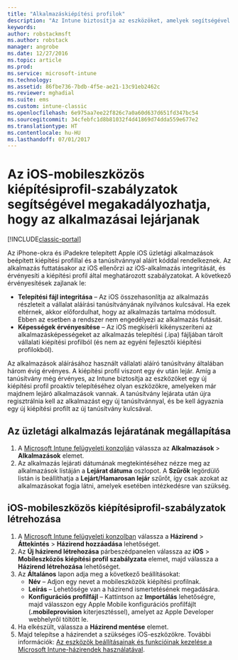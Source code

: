 ```yaml
---
title: "Alkalmazáskiépítési profilok"
description: "Az Intune biztosítja az eszközöket, amelyek segítségével proaktív módon telepíthet új kiépítési profilt azokon az eszközökön, amelyeken hamarosan lejárnak az alkalmazások."
keywords: 
author: robstackmsft
ms.author: robstack
manager: angrobe
ms.date: 12/27/2016
ms.topic: article
ms.prod: 
ms.service: microsoft-intune
ms.technology: 
ms.assetid: 86fbe736-7bdb-4f5e-ae21-13c91eb2462c
ms.reviewer: mghadial
ms.suite: ems
ms.custom: intune-classic
ms.openlocfilehash: 6e975aa7ee22f826c7a0a60d637d651fd347bc54
ms.sourcegitcommit: 34cfebfc1d8b81032f4d41869d74dda559e677e2
ms.translationtype: HT
ms.contentlocale: hu-HU
ms.lasthandoff: 07/01/2017
---
```

# <a name="use-ios-mobile-provisioning-profile-policies-to-prevent-your-apps-from-expiring"></a>Az iOS-mobileszközös kiépítésiprofil-szabályzatok segítségével megakadályozhatja, hogy az alkalmazásai lejárjanak

[!INCLUDE[classic-portal](../includes/classic-portal.md)]

Az iPhone-okra és iPadekre telepített Apple iOS üzletági alkalmazások beépített kiépítési profillal és a tanúsítvánnyal aláírt kóddal rendelkeznek. Az alkalmazás futtatásakor az iOS ellenőrzi az iOS-alkalmazás integritását, és érvényesíti a kiépítési profil által meghatározott szabályzatokat. A következő érvényesítések zajlanak le:

- **Telepítési fájl integritása** – Az iOS összehasonlítja az alkalmazás részleteit a vállalat aláírási tanúsítványának nyilvános kulcsával. Ha ezek eltérnek, akkor előfordulhat, hogy az alkalmazás tartalma módosult. Ebben az esetben a rendszer nem engedélyezi az alkalmazás futását.
- **Képességek érvényesítése** – Az iOS megkísérli kikényszeríteni az alkalmazásképességeket az alkalmazás telepítési (.ipa) fájljában tárolt vállalati kiépítési profilból (és nem az egyéni fejlesztői kiépítési profilokból).


Az alkalmazások aláírásához használt vállalati aláíró tanúsítvány általában három évig érvényes. A kiépítési profil viszont egy év után lejár. Amíg a tanúsítvány még érvényes, az Intune biztosítja az eszközöket egy új kiépítési profil proaktív telepítéséhez olyan eszközökre, amelyeken már majdnem lejáró alkalmazások vannak.
A tanúsítvány lejárata után újra regisztrálnia kell az alkalmazást egy új tanúsítvánnyal, és be kell ágyaznia egy új kiépítési profilt az új tanúsítvány kulcsával.



## <a name="how-to-find-out-when-a-line-of-business-app-will-expire"></a>Az üzletági alkalmazás lejáratának megállapítása

1. A [Microsoft Intune felügyeleti konzolján](https://manage.microsoft.com) válassza az **Alkalmazások**  >  **Alkalmazások** elemet.
2. Az alkalmazás lejárati dátumának megtekintéséhez nézze meg az alkalmazások listáján a **Lejárat dátuma** oszlopot. A **Szűrők** legördülő listán is beállíthatja a **Lejárt/Hamarosan lejár** szűrőt, így csak azokat az alkalmazásokat fogja látni, amelyek esetében intézkedésre van szükség.

## <a name="how-to-create-an-ios-mobile-provisioning-profile-policy"></a>iOS-mobileszközös kiépítésiprofil-szabályzatok létrehozása


1. A [Microsoft Intune felügyeleti konzolban](https://manage.microsoft.com) válassza a **Házirend** > **Áttekintés** > **Házirend hozzáadása** lehetőséget.
2. Az **Új házirend létrehozása** párbeszédpanelen válassza az **iOS** > **Mobileszközös kiépítési profil szabályzata** elemet, majd válassza a **Házirend létrehozása** lehetőséget.
3. Az **Általános** lapon adja meg a következő beállításokat:
    - **Név** – Adjon egy nevet a mobileszközök kiépítési profilnak.
    - **Leírás** – Lehetősége van a házirend ismertetésének megadására.
    - **Konfigurációs profilfájl** – Kattintson az **Importálás** lehetőségre, majd válasszon egy Apple Mobile konfigurációs profilfájlt (**.mobileprovision** kiterjesztéssel), amelyet az Apple Developer webhelyről töltött le.
4. Ha elkészült, válassza a **Házirend mentése** elemet.
5. Majd telepítse a házirendet a szükséges iOS-eszközökre. További információk: [Az eszközök beállításainak és funkcióinak kezelése a Microsoft Intune-házirendek használatával](manage-settings-and-features-on-your-devices-with-microsoft-intune-policies.md).
